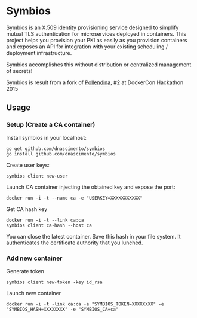 # Symbios 
Symbios is an X.509 identity provisioning service designed to simplify mutual TLS authentication for microservices deployed in containers. This project helps you provision your PKI as easily as you provision containers and exposes an API for integration with your existing scheduling / deployment infrastructure.

Symbios accomplishes this without distribution or centralized management of secrets!

Symbios is result from a fork of [Pollendina](https://github.com/allingeek/pollendina), #2 at DockerCon Hackathon 2015


## Usage
### Setup (Create a CA container)
Install symbios in your localhost: 
```
go get github.com/dnascimento/symbios
go install github.com/dnascimento/symbios
```

Create user keys: 

`symbios client new-user`

Launch CA container injecting the obtained key and expose the port:

`docker run -i -t --name ca -e "USERKEY=XXXXXXXXXXX"`


Get CA hash key
```
docker run -i -t --link ca:ca
symbios client ca-hash --host ca
```

You can close the latest container. Save this hash in your file system. It authenticates the certificate authority that you lunched.

### Add new container
Generate token
```
symbios client new-token -key id_rsa 
```

Launch new container
```
docker run -i -t -link ca:ca -e "SYMBIOS_TOKEN=XXXXXXXX" -e "SYMBIOS_HASH=XXXXXXXX" -e "SYMBIOS_CA=ca"
```